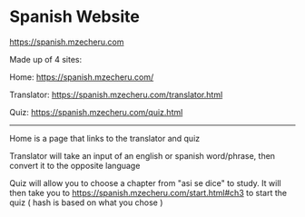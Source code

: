 # Spanish Website
https://spanish.mzecheru.com

Made up of 4 sites:

Home: https://spanish.mzecheru.com/

Translator: https://spanish.mzecheru.com/translator.html

Quiz: https://spanish.mzecheru.com/quiz.html

----------------------------------------------------------------

Home is a page that links to the translator and quiz

Translator will take an input of an english or spanish word/phrase, then convert it to the opposite language

Quiz will allow you to choose a chapter from "asi se dice" to study.
It will then take you to https://spanish.mzecheru.com/start.html#ch3 to start the quiz
( hash is based on what you chose )
